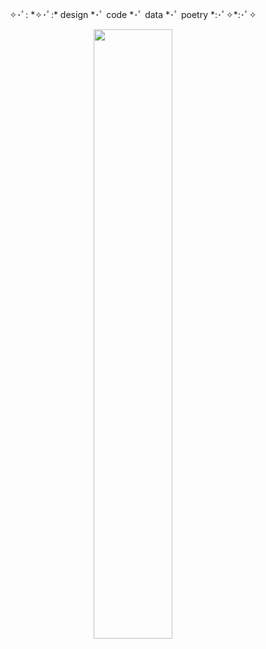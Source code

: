 
<p align="center">✧･ﾟ: *✧･ﾟ:* design *･ﾟ code *･ﾟ data *･ﾟ poetry *:･ﾟ✧*:･ﾟ✧</p>
<p align="center"><img src="https://now.tufts.edu/sites/default/files/inline-images/200918_janice_lourie_patent_monitor_inside.jpg" width="50%"></p>


